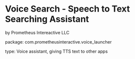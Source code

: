 # Voice Search - Speech to Text Searching Assistant
by Prometheus Intereactive LLC

package: com.prometheusinteractive.voice_launcher

type: Voice assistant, giving TTS text to other apps
